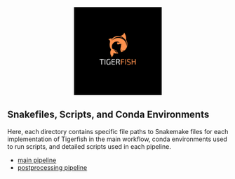 
<div align="center">
    <a href="#readme"><img src="../docs/source/imgs/tigerfish_logo.png" width="200"></a>
</div>

## Snakefiles, Scripts, and Conda Environments

Here, each directory contains specific file paths to Snakemake files for each implementation of Tigerfish in the main workflow, conda environments used to run scripts, and detailed scripts used in each pipeline.

* [main pipeline](main/)
* [postprocessing pipeline](postprocess/)

